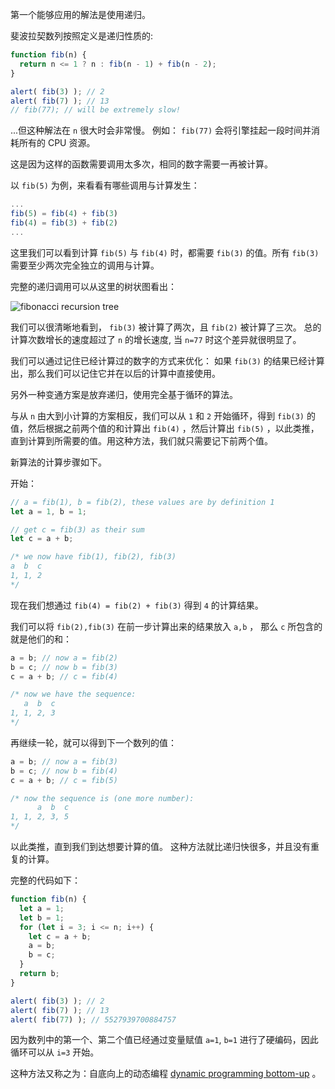 第一个能够应用的解法是使用递归。

斐波拉契数列按照定义是递归性质的:

```js run
function fib(n) {
  return n <= 1 ? n : fib(n - 1) + fib(n - 2);
}

alert( fib(3) ); // 2
alert( fib(7) ); // 13
// fib(77); // will be extremely slow!
```

...但这种解法在 `n` 很大时会非常慢。 例如： `fib(77)` 会将引擎挂起一段时间并消耗所有的 CPU 资源。

这是因为这样的函数需要调用太多次，相同的数字需要一再被计算。

以 `fib(5)` 为例，来看看有哪些调用与计算发生：

```js no-beautify
...
fib(5) = fib(4) + fib(3)
fib(4) = fib(3) + fib(2)
...
```

这里我们可以看到计算 `fib(5)` 与 `fib(4)` 时，都需要 `fib(3)` 的值。所有 `fib(3)` 需要至少两次完全独立的调用与计算。

完整的递归调用可以从这里的树状图看出：

![fibonacci recursion tree](fibonacci-recursion-tree.png)

我们可以很清晰地看到， `fib(3)` 被计算了两次，且 `fib(2)` 被计算了三次。 总的计算次数增长的速度超过了 `n` 的增长速度, 当 `n=77` 时这个差异就很明显了。

我们可以通过记住已经计算过的数字的方式来优化： 如果 `fib(3)` 的结果已经计算出，那么我们可以记住它并在以后的计算中直接使用。

另外一种变通方案是放弃递归，使用完全基于循环的算法。

与从 `n` 由大到小计算的方案相反，我们可以从 `1` 和 `2` 开始循环，得到 `fib(3)` 的值，然后根据之前两个值的和计算出 `fib(4)` ，然后计算出 `fib(5)` ，以此类推，直到计算到所需要的值。用这种方法，我们就只需要记下前两个值。

新算法的计算步骤如下。

开始：

```js
// a = fib(1), b = fib(2), these values are by definition 1
let a = 1, b = 1;

// get c = fib(3) as their sum
let c = a + b;

/* we now have fib(1), fib(2), fib(3)
a  b  c
1, 1, 2
*/
```

现在我们想通过 `fib(4) = fib(2) + fib(3)` 得到 `4` 的计算结果。

我们可以将 `fib(2),fib(3)` 在前一步计算出来的结果放入 `a,b` ， 那么 `c` 所包含的就是他们的和：

```js no-beautify
a = b; // now a = fib(2)
b = c; // now b = fib(3)
c = a + b; // c = fib(4)

/* now we have the sequence:
   a  b  c
1, 1, 2, 3
*/
```

再继续一轮，就可以得到下一个数列的值：

```js no-beautify
a = b; // now a = fib(3)
b = c; // now b = fib(4)
c = a + b; // c = fib(5)

/* now the sequence is (one more number):
      a  b  c
1, 1, 2, 3, 5
*/
```

以此类推，直到我们到达想要计算的值。 这种方法就比递归快很多，并且没有重复的计算。

完整的代码如下：

```js run
function fib(n) {
  let a = 1;
  let b = 1;
  for (let i = 3; i <= n; i++) {
    let c = a + b;
    a = b;
    b = c;
  }
  return b;
}

alert( fib(3) ); // 2
alert( fib(7) ); // 13
alert( fib(77) ); // 5527939700884757
```

因为数列中的第一个、第二个值已经通过变量赋值 `a=1`, `b=1` 进行了硬编码，因此循环可以从 `i=3` 开始。

这种方法又称之为：自底向上的动态编程 [dynamic programming bottom-up](https://en.wikipedia.org/wiki/Dynamic_programming) 。

